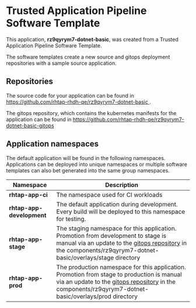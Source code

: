 # Trusted Application Pipeline Software Template

This application, **rz9qyrym7-dotnet-basic**, was created from a Trusted Application Pipeline Software Template.

The software templates create a new source and gitops deployment repositories with a sample source application. 

## Repositories

The source code for your application can be found in [https://github.com/rhtap-rhdh-qe/rz9qyrym7-dotnet-basic ](https://github.com/rhtap-rhdh-qe/rz9qyrym7-dotnet-basic ).
 
The gitops repository, which contains the kubernetes manifests for the application can be found in 
[https://github.com/rhtap-rhdh-qe/rz9qyrym7-dotnet-basic-gitops ](https://github.com/rhtap-rhdh-qe/rz9qyrym7-dotnet-basic-gitops ) 

## Application namespaces 

The default application will be found in the following namespaces. Applications can be deployed into unique namespaces or multiple software templates can also bet generated into the same group namespaces.  

|  Namespace   |  Description   |  
| -------- | -------- |
| **rhtap-app-ci** | The namespace used for CI workloads |
| **rhtap-app-development** | The default application during development. Every build will be deployed to this namespace for testing. |
| **rhtap-app-stage** | The staging namespace for this application. Promotion from development to stage is manual via an update to the [gitops repository](https://github.com/rhtap-rhdh-qe/rz9qyrym7-dotnet-basic-gitops ) in the components/rz9qyrym7-dotnet-basic/overlays/stage directory |
| **rhtap-app-prod** | The production namespace for this application. Promotion from stage to production is manual via an update to the [gitops repository](https://github.com/rhtap-rhdh-qe/rz9qyrym7-dotnet-basic-gitops ) in the components/rz9qyrym7-dotnet-basic/overlays/prod directory |